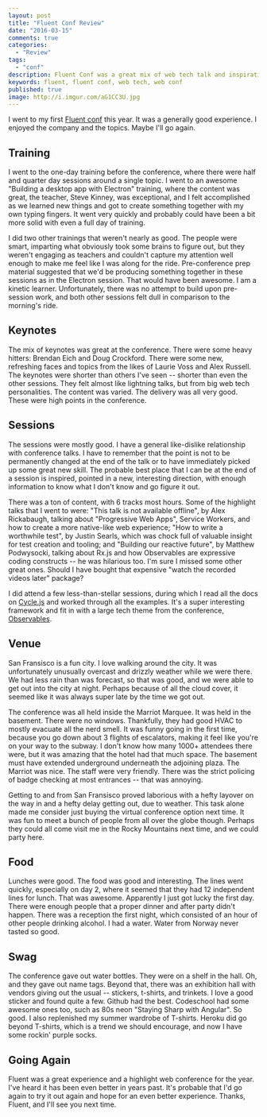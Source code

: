 ```yaml
---
layout: post
title: "Fluent Conf Review"
date: "2016-03-15"
comments: true
categories:
  - "Review"
tags:
  - "conf"
description: Fluent Conf was a great mix of web tech talk and inspiration.
keywords: fluent, fluent conf, web tech, web conf
published: true
image: http://i.imgur.com/aG1CC3U.jpg
---
```


I went to my first [Fluent conf](http://conferences.oreilly.com/fluent/javascript-html-us) this year.  It was a generally good experience.  I enjoyed the company and the topics.  Maybe I'll go again.

<!--more-->

## Training

I went to the one-day training before the conference, where there were half and quarter day sessions around a single topic.  I went to an awesome "Building a desktop app with Electron" training, where the content was great, the teacher, Steve Kinney, was exceptional, and I felt accomplished as we learned new things and got to create something together with my own typing fingers.  It went very quickly and probably could have been a bit more solid with even a full day of training.  

I did two other trainings that weren't nearly as good.  The people were smart, imparting what obviously took some brains to figure out, but they weren't engaging as teachers and couldn't capture my attention well enough to make me feel like I was along for the ride.  Pre-conference prep material suggested that we'd be producing something together in these sessions as in the Electron session.  That would have been awesome.  I am a kinetic learner.  Unfortunately, there was no attempt to build upon pre-session work, and both other sessions felt dull in comparison to the morning's ride.

## Keynotes

The mix of keynotes was great at the conference.  There were some heavy hitters: Brendan Eich and Doug Crockford.  There were some new, refreshing faces and topics from the likes of Laurie Voss and Alex Russell.  The keynotes were shorter than others I've seen -- shorter than even the other sessions.  They felt almost like lightning talks, but from big web tech personalities.  The content was varied.  The delivery was all very good.  These were high points in the conference.

## Sessions

The sessions were mostly good.  I have a general like-dislike relationship with conference talks.  I have to remember that the point is not to be permanently changed at the end of the talk or to have immediately picked up some great new skill.  The probable best place that I can be at the end of a session is inspired, pointed in a new, interesting direction, with enough information to know what I don't know and go figure it out.

There was a ton of content, with 6 tracks most hours.  Some of the highlight talks that I went to were: "This talk is not available offline", by Alex Rickabaugh, talking about "Progressive Web Apps", Service Workers, and how to create a more native-like web experience; "How to write a worthwhile test", by Justin Searls, which was chock full of valuable insight for test creation and tooling; and "Building our reactive future", by Matthew Podwysocki, talking about Rx.js and how Observables are expressive coding constructs -- he was hilarious too.  I'm sure I missed some other great ones.  Should I have bought that expensive "watch the recorded videos later" package?

I did attend a few less-than-stellar sessions, during which I read all the docs on [Cycle.js](http://cycle.js.org/) and worked through all the examples.  It's a super interesting framework and fit in with a large tech theme from the conference, [Observables](http://reactivex.io/documentation/observable.html).

## Venue

San Fransisco is a fun city.  I love walking around the city.  It was unfortunately unusually overcast and drizzly weather while we were there.  We had less rain than was forecast, so that was good, and we were able to get out into the city at night.  Perhaps because of all the cloud cover, it seemed like it was always super late by the time we got out.

The conference was all held inside the Marriot Marquee.  It was held in the basement.  There were no windows.  Thankfully, they had good HVAC to mostly evacuate all the nerd smell.  It was funny going in the first time, because you go down about 3 flights of escalators, making it feel like you're on your way to the subway.  I don't know how many 1000+ attendees there were, but it was amazing that the hotel had that much space.  The basement must have extended underground underneath the adjoining plaza.  The Marriot was nice.  The staff were very friendly.  There was the strict policing of badge checking at most entrances -- that was annoying.  

Getting to and from San Fransisco proved laborious with a hefty layover on the way in and a hefty delay getting out, due to weather.  This task alone made me consider just buying the virtual conference option next time.  It was fun to meet a bunch of people from all over the globe though.  Perhaps they could all come visit me in the Rocky Mountains next time, and we could party here.  

## Food

Lunches were good.  The food was good and interesting.  The lines went quickly, especially on day 2, where it seemed that they had 12 independent lines for lunch.  That was awesome.  Apparently I just got lucky the first day.  There were enough people that a proper dinner and after party didn't happen.  There was a reception the first night, which consisted of an hour of other people drinking alcohol.  I had a water.  Water from Norway never tasted so good.

## Swag

The conference gave out water bottles.  They were on a shelf in the hall.  Oh, and they gave out name tags.  Beyond that, there was an exhibition hall with vendors giving out the usual -- stickers, t-shirts, and trinkets.  I love a good sticker and found quite a few.  Github had the best.  Codeschool had some awesome ones too, such as 80s neon "Staying Sharp with Angular".  So good.  I also replenished my summer wardrobe of T-shirts.  Heroku did go beyond T-shirts, which is a trend we should encourage, and now I have some rockin' purple socks.

## Going Again

Fluent was a great experience and a highlight web conference for the year.  I've heard it has been even better in years past.  It's probable that I'd go again to try it out again and hope for an even better experience.  Thanks, Fluent, and I'll see you next time.
